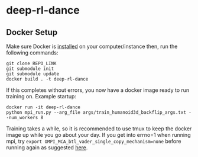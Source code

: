 # deep-rl-dance

## Docker Setup
Make sure Docker is [installed](https://docs.docker.com/engine/install/) on your computer/instance then, run the following commands:
```
git clone REPO_LINK
git submodule init
git submodule update
docker build . -t deep-rl-dance
```
If this completes without errors, you now have a docker image ready to run training on. Example startup:
```
docker run -it deep-rl-dance
python mpi_run.py --arg_file args/train_humanoid3d_backflip_args.txt --num_workers 8
```
Training takes a while, so it is recommended to use tmux to keep the docker image up while you go about your day. If you get into errno=1 when running mpi, try ```export OMPI_MCA_btl_vader_single_copy_mechanism=none``` before running again as suggested [here](https://github.com/open-mpi/ompi/issues/4948). 
